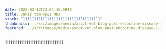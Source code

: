 ```yaml
---
date: 2023-03-12T23:04:16.594Z
title: Jakiś tam wpis MDX
stack: "11111111111111111111111111111111111"
thumbnails: ../src/images/media/ascot-vet-blog-post-endocrine-disease-1-1080x675.jpg
featured: ../src/images/media/ascot-vet-blog-post-endocrine-disease-1-1080x675.jpg
---
```

111111111111111111111111111111111